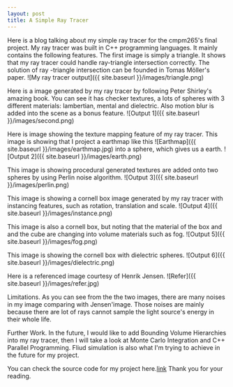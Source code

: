 ```yaml
---
layout: post
title: A Simple Ray Tracer
---
```


Here is a blog talking about my simple ray tracer for the cmpm265's final project. My ray tracer was built in C++ programming languages. It mainly contains the following features. 
The first image is simply a triangle. It shows that my ray tracer could handle ray-triangle intersection correctly. 
The solution of ray -triangle intersection can be founded in Tomas Möller's paper.
![My ray tracer output]({{ site.baseurl }}/images/triangle.png)

Here is a image generated by my ray tracer by following Peter Shirley's amazing book. You can see it has checker textures, a lots of spheres with 3 different materials: lambertian, mental and dielectric. Also motion blur is added into the scene as a bonus feature.
![Output 1]({{ site.baseurl }}/images/second.png)

Here is image showing the texture mapping feature of my ray tracer. This image is showing that I project a earthmap like this
![Earthmap]({{ site.baseurl }}/images/earthmap.jpg)
into a sphere, which gives us a earth.
![Output 2]({{ site.baseurl }}/images/earth.png)

This image is showing procedural generated textures are added onto two spheres by using Perlin noise algorithm.
![Output 3]({{ site.baseurl }}/images/perlin.png)

This image is showing a cornell box image generated by my ray tracer with instancing features, such as rotation, translation and scale.
![Output 4]({{ site.baseurl }}/images/instance.png)

This image is also a cornell box, but noting that the material of the box and and the cube are changing into volume materials such as fog.
![Output 5]({{ site.baseurl }}/images/fog.png)

This image is showing the cornell box with dielectric spheres.
![Output 6]({{ site.baseurl }}/images/dielectric.png)

Here is a referenced image courtesy of Henrik Jensen.
![Refer]({{ site.baseurl }}/images/refer.jpg)

Limitations.
As you can see from the the two images, there are many noises in my image comparing with Jensen'image. Those noises are mainly because there are lot of rays cannot sample the light source's energy in their whole life.

Further Work.
In the future, I would like to add Bounding Volume Hierarchies into my ray tracer, then I will take a look at Monte Carlo Integration and C++ Parallel Programming.
Fliud simulation is also what I'm trying to achieve in the future for my project.

You can check the source code for my project here.[link](https://github.com/yangruisxy/A-simple-ray-tracer.)
Thank you for your reading.
